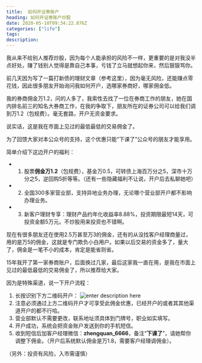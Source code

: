 ```yaml
---
title:  如何开证券账户
heading: 如何开证券账户炒股
date: 2020-05-10T09:34:22.876Z
categories: ["life"]
tags: 
description: 
---
```


我从来不给别人推荐炒股，因为每个人能承担的风险不一样，更重要的是对我没半点好处，赚了钱别人觉得是靠自己本事，亏钱了立马就想起你来，然后狠狠骂你。

前几天因为写了一篇打新债的理财文章（参考这里），因为毫无风险，还能赚点零花钱，因此很多朋友开始询问我如何开户，选哪家券商好，哪家佣金低。

我的券商佣金万1.2，问的人多了，我索性去找了一位在券商工作的朋友，她在国内排名前三的知名大券商工作，在我的争取下，朋友所在的证券公司可以给我们调到万1.2（包规费）。毫无套路，开户无资金要求。

说实话，这是我在市面上见过的最低最低的交易佣金了。

为了回馈大家对本公众号的支持，这个优惠只能“下课了”公众号的朋友才能享用。

简单介绍下这边开户的福利：
- 1. 股票**佣金万1.2**（包规费），基金万0.5，可转债上海百万分之5，深市十万分之5，逆回购5折等等。（还有一些隐藏福利不让说，开户后去私聊她吧）
- 2. 全国300多家营业部，支持异地业务办理，无论哪个营业部开户都不影响办理业务。
- 3. 新客户理财专享：理财产品约年化收益率8.88%，投资期限最短14天，可投资金额5万元。不炒股用来投资也不错啊。
 
现在有很多朋友还在使用2.5万甚至万3的佣金，还有的从没找客户经理商量过，用的是万5的佣金，这就是专门欺负小白用户。如果以后交易的资金多了，量大了，佣金是一笔不小的成本，肯定是能省则省。

15年我开了第一家券商账户，后面换过几家，最后这家我一直在用，是我在市面上见过的最低最低的交易佣金了，所以推荐给大家。


因为是特殊渠道，说一下开户流程：

1. 长按识别下方二维码开户：
  ![enter description here](https://gitee.com/smile365/blogimg/raw/master/sxy91/1589107699841.png)
2. 注意必须通过上方二维码开户才可享受此佣金优惠，已经开户的或者其其他渠道开户的都不行哈。
3. 营业部默认不需要更改，联系地址须具体到门牌号，职业如实填写。
4. 开户成功，系统会把资金账户发送到你的手机短信。
5. 收到短信后加客户经理微信：**zhengquan_6666**，备注“**下课了**”，请她帮你调整下佣金。（开户后系统默认佣金是万1.8，需要客户经理调佣金）。

（另外：投资有风险，入市需谨慎）